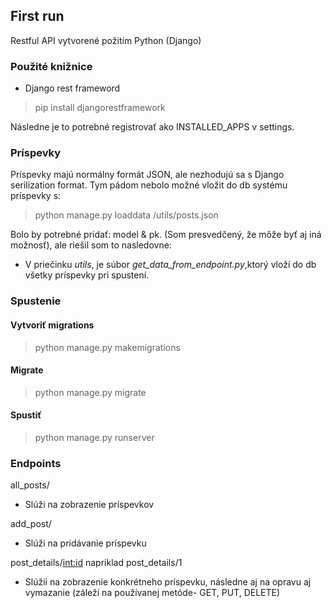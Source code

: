 ## First run

Restful API vytvorené požitím Python (Django)

### Použité knižnice

* Django rest frameword

>pip install djangorestframework

Následne je to potrebné registrovať ako INSTALLED_APPS v settings.

### Príspevky

Príspevky majú normálny formát JSON, ale nezhodujú sa s Django serilization format. Tym pádom nebolo možné vložit do db systému príspevky s:

> python manage.py loaddata /utils/posts.json

Bolo by potrebné pridať: model & pk. (Som presvedčený, že môže byť aj iná možnosť), ale riešil som to nasledovne:

* V priečinku *utils*, je súbor *get_data_from_endpoint.py*,ktorý vloží do db všetky príspevky pri spustení.

### Spustenie

#### Vytvoriť migrations

> python manage.py makemigrations

#### Migrate

> python manage.py migrate

#### Spustiť

> python manage.py runserver

### Endpoints

all_posts/

* Slúži na zobrazenie príspevkov

add_post/

* Slúži na pridávanie príspevku

post_details/<int:id> napriklad post_details/1

* Slúžii na zobrazenie konkrétneho príspevku, následne aj na opravu aj vymazanie (záleží na používanej metóde- GET, PUT, DELETE)